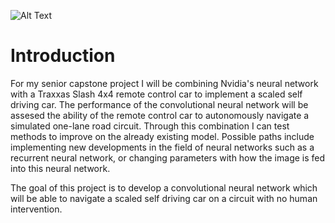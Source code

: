 ![Alt Text](https://github.com/{user}/{repo}/car_driving.gif)

# Introduction
For my senior capstone project I will be combining Nvidia's neural network with a Traxxas Slash 4x4 remote control car to implement a scaled self driving car. The performance of the convolutional neural network will be assesed the ability of the remote control car to autonomously navigate a simulated one-lane road circuit. Through this combination I can test methods to improve on the already existing model. Possible paths include implementing new developments in the field of neural networks such as a recurrent neural network, or changing parameters with how the image is fed into this neural network.

The goal of this project is to develop a convolutional neural network which will be able to navigate a scaled self driving car on a circuit with no human intervention.


